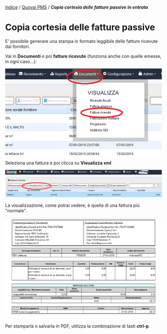 [Indice](index.html) / [Quovai PMS](quovai-pms-it.md) / ***Copia cortesia delle fatture passive in entrata***

# Copia cortesia delle fatture passive 

E' possibile generare una stampa in formato leggibile delle fatture ricevute dai fornitori.

Vai in **Documenti** e poi **fatture ricevute** (funziona anche con quelle emesse, in ogni caso...):

![](images/copia-cortesia-fatture-passive-001.png)

Seleziona una fattura e poi clicca su **Visualizza xml**

![](images/copia-cortesia-fatture-passive-002.png)

La visualizzazione, come potrai vedere, è quella di una fattura più "normale".

![](images/copia-cortesia-fatture-passive-003.png)

Per stamparla o salvarla in PDF, utilizza la combinazione di tasti **ctrl-p**.